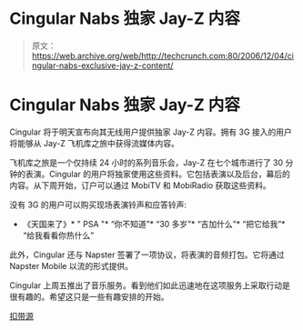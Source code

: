 # Cingular Nabs 独家 Jay-Z 内容

> 原文：<https://web.archive.org/web/http://techcrunch.com:80/2006/12/04/cingular-nabs-exclusive-jay-z-content/>

# Cingular Nabs 独家 Jay-Z 内容

Cingular 将于明天宣布向其无线用户提供独家 Jay-Z 内容。拥有 3G 接入的用户将能够从 Jay-Z 飞机库之旅中获得流媒体内容。


飞机库之旅是一个仅持续 24 小时的系列音乐会，Jay-Z 在七个城市进行了 30 分钟的表演。Cingular 的用户将独家使用这些资料。它包括表演以及后台，幕后的内容。从下周开始，订户可以通过 MobiTV 和 MobiRadio 获取这些资料。

没有 3G 的用户可以购买现场表演铃声和应答铃声:

*   《天国来了》*   " PSA "*   “你不知道”*   “30 多岁”*   “吉加什么”*   “把它给我”*   “给我看看你热什么”

此外，Cingular 还与 Napster 签署了一项协议，将表演的音频打包。它将通过 Napster Mobile 以流的形式提供。

Cingular 上周五推出了音乐服务。看到他们如此迅速地在这项服务上采取行动是很有趣的。希望这只是一些有趣安排的开始。

[扣带源](https://web.archive.org/web/20201123194306/http://www.cingularsource.com/music)